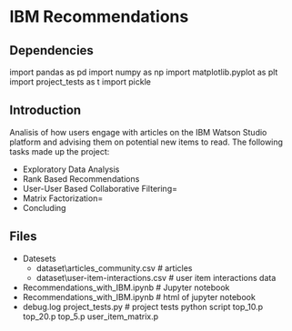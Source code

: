 # IBM Recommendations  
## Dependencies
import pandas as pd
import numpy as np
import matplotlib.pyplot as plt
import project_tests as t
import pickle

## Introduction
Analisis of how users engage with articles on the IBM Watson Studio platform and advising them on potential new items to read. 
The following tasks made up the project:
* Exploratory Data Analysis
* Rank Based Recommendations
* User-User Based Collaborative Filtering=
* Matrix Factorization=
* Concluding

## Files
* Datesets
   * dataset\articles_community.csv # articles
   * dataset\user-item-interactions.csv # user item interactions data
* Recommendations_with_IBM.ipynb # Jupyter notebook
* Recommendations_with_IBM.ipynb # html of jupyter notebook
* debug.log project_tests.py # project tests python script top_10.p top_20.p top_5.p user_item_matrix.p
